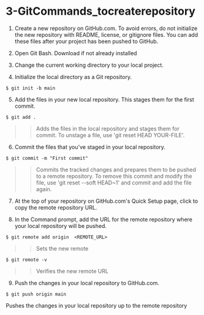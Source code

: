 # 3-GitCommands_tocreaterepository

1. Create a new repository on GitHub.com. To avoid errors, do not initialize the new repository with README, license, or gitignore files. You can add these files after your project has been pushed to GitHub.

2. Open Git Bash. Download if not already installed

3. Change the current working directory to your local project.

4. Initialize the local directory as a Git repository.

```$ git init -b main ```

5. Add the files in your new local repository. This stages them for the first commit.
   
```$ git add .```

>> Adds the files in the local repository and stages them for commit. To unstage a file, use 'git reset HEAD YOUR-FILE'.

6. Commit the files that you've staged in your local repository.
   
```$ git commit -m "First commit"```

>> Commits the tracked changes and prepares them to be pushed to a remote repository. To remove this commit and modify the file, use 'git reset --soft HEAD~1' and commit and add the file again.

7. At the top of your repository on GitHub.com's Quick Setup page, click to copy the remote repository URL.

8. In the Command prompt, add the URL for the remote repository where your local repository will be pushed.

```$ git remote add origin  <REMOTE_URL> ```

>> Sets the new remote

```$ git remote -v```

>> Verifies the new remote URL

9. Push the changes in your local repository to GitHub.com.
    
```$ git push origin main```

Pushes the changes in your local repository up to the remote repository
